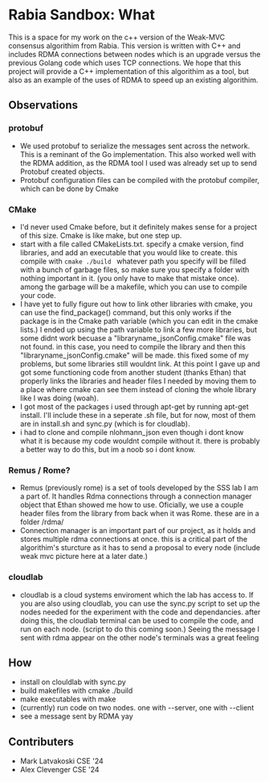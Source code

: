# Rabia Sandbox: What

This is a space for my work on the c++ version of the Weak-MVC consensus algorithim from Rabia. This version is written with C++ and includes RDMA connections between nodes which is an upgrade versus the previous Golang code which uses TCP connections. We hope that this project will provide a C++ implementation of this algorithim as a tool, but also as an example of the uses of RDMA to speed up an existing algorithim.

## Observations

### protobuf

* We used protobuf to serialize the messages sent across the network. This is a reminant of the Go implementation. This also worked well with the RDMA addition, as the RDMA tool I used was already set up to send Protobuf created objects. 
* Protobuf configuration files can be compiled with the protobuf compiler, which can be done by Cmake

### CMake

* I'd never used Cmake before, but it definitely makes sense for a project of this size. Cmake is like make, but one step up. 
* start with a file called CMakeLists.txt. specify a cmake version, find libraries, and add an executable that you would like to create. this compile with `cmake ./build ` whatever path you specify will be filled with a bunch of garbage files, so make sure you specify a folder with nothing important in it. (you only have to make that mistake once). among the garbage will be a makefile, which you can use to compile your code.
* I have yet to fully figure out how to link other libraries with cmake, you can use the find_package() command, but this only works if the package is in the Cmake path variable (which you can edit in the cmake lists.) I ended up using the path variable to link a few more libraries, but some didnt work becuase a "libraryname_jsonConfig.cmake" file was not found. in this case, you need to compile the library and then this "libraryname_jsonConfig.cmake" will be made. this fixed some of my problems, but some libraries still wouldnt link. At this point I gave up and got some functioning code from another student (thanks Ethan) that properly links the libraries and header files I needed by moving them to a place where cmake can see them instead of cloning the whole library like I was doing (woah).
* I got most of the packages i used through apt-get by running apt-get install. I'll include these in a seperate .sh file, but for now, most of them are in install.sh and sync.py (which is for cloudlab).
* i had to clone and compile nlohmann_json even though i dont know what it is because my code wouldnt compile without it. there is probably a better way to do this, but im a noob so i dont know.

### Remus / Rome? 

* Remus (previously rome) is a set of tools developed by the SSS lab I am a part of. It handles Rdma connections through a connection manager object that Ethan showed me how to use. Oficially, we use a couple header files from the library from back when it was Rome. these are in a folder /rdma/ 
* Connection manager is an important part of our project, as it holds and stores multiple rdma connections at once. this is a critical part of the algorithim's sturcture as it has to send a proposal to every node (include weak mvc picture here at a later date.)

### cloudlab 

* cloudlab is a cloud systems enviroment which the lab has access to. If you are also using cloudlab, you can use the sync.py script to set up the nodes needed for the experiment with the code and dependancies. after doing this, the cloudlab terminal can be used to compile the code, and run on each node. (script to do this coming soon.) Seeing the message I sent with rdma appear on the other node's terminals was a great feeling

## How

* install on clouldlab with sync.py
* build makefiles with cmake ./build
* make executables with make
* (currently) run code on two nodes. one with --server, one with --client
* see a message sent by RDMA yay

## Contributers

* Mark Latvakoski CSE '24
* Alex Clevenger CSE '24
